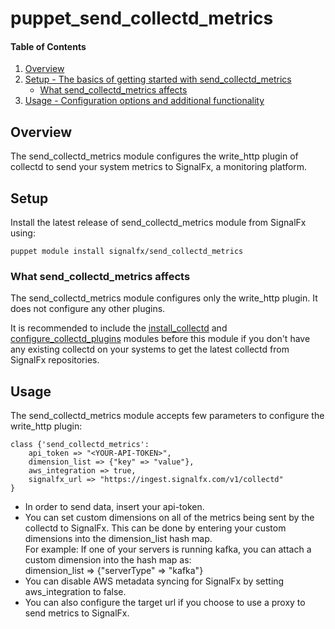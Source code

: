 
# puppet_send_collectd_metrics

#### Table of Contents

1. [Overview](#overview)
2. [Setup - The basics of getting started with send_collectd_metrics](#setup)
    * [What send_collectd_metrics affects](#what-send_collectd_metrics-affects)
3. [Usage - Configuration options and additional functionality](#usage)

## Overview

The send_collectd_metrics module configures the write_http plugin of collectd to send your system metrics to SignalFx, a monitoring platform.

## Setup
Install the latest release of send_collectd_metrics module from SignalFx using:
```shell
puppet module install signalfx/send_collectd_metrics
```

### What send_collectd_metrics affects

The send_collectd_metrics module configures only the write_http plugin. It does not configure any other plugins.

It is recommended to include the [install_collectd](https://github.com/signalfx/puppet_install_collectd) and [configure_collectd_plugins](https://github.com/signalfx/puppet_configure_collectd_plugins) modules before this module if you don't have any existing collectd on your systems to get the latest collectd from SignalFx repositories.

## Usage

The send_collectd_metrics module accepts few parameters to configure the write_http plugin:
```shell
class {'send_collectd_metrics':
    api_token => "<YOUR-API-TOKEN>",
    dimension_list => {"key" => "value"},
    aws_integration => true,
    signalfx_url => "https://ingest.signalfx.com/v1/collectd"
}
```
 * In order to send data, insert your api-token. 
 * You can set custom dimensions on all of the metrics being sent by the collectd to SignalFx. This can be done by entering your custom dimensions into the dimension_list hash map.  
   For example: If one of your servers is running kafka, you can attach a custom dimension into the hash map as:  
   dimension_list => {"serverType" => "kafka"}
 * You can disable AWS metadata syncing for SignalFx by setting aws_integration to false.
 * You can also configure the target url if you choose to use a proxy to send metrics to SignalFx.






